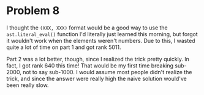 # Problem 8
I thought the `(XXX, XXX)` format would be a good way to use the `ast.literal_eval()` function I'd literally just learned this morning, but forgot it wouldn't work when the elements weren't numbers. Due to this, I wasted quite a lot of time on part 1 and got rank 5011.

Part 2 was a lot better, though, since I realized the trick pretty quickly. In fact, I got rank 640 this time! That would be my first time breaking sub-2000, not to say sub-1000. I would assume most people didn't realize the trick, and since the answer were really high the naive solution would've been really slow.